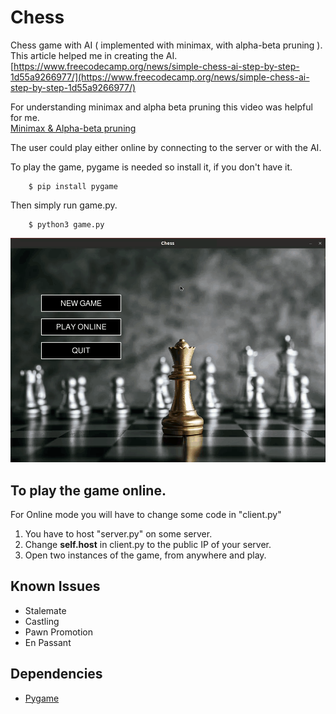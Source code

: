 # Chess 

Chess game with AI ( implemented with minimax, with alpha-beta pruning ). This article helped me in creating the AI.  
[https://www.freecodecamp.org/news/simple-chess-ai-step-by-step-1d55a9266977/](https://www.freecodecamp.org/news/simple-chess-ai-step-by-step-1d55a9266977/)

For understanding minimax and alpha beta pruning this video was helpful for me.   
[Minimax & Alpha-beta pruning](https://youtu.be/l-hh51ncgDI)

The user could play either online by connecting to the server or with the AI.

To play the game, pygame is needed so install it, if you don't have it.
```
    $ pip install pygame
```
Then simply run game.py.
```
    $ python3 game.py
```

![](assets/game.gif)

## To play the game online.
For Online mode you will have to change some code in "client.py"

1) You have to host "server.py" on some server.
2) Change **self.host** in client.py to the public IP of your server.
3) Open two instances of the game, from anywhere and play.


## Known Issues

* Stalemate
* Castling
* Pawn Promotion
* En Passant

## Dependencies

* [Pygame](https://www.pygame.org/docs/)